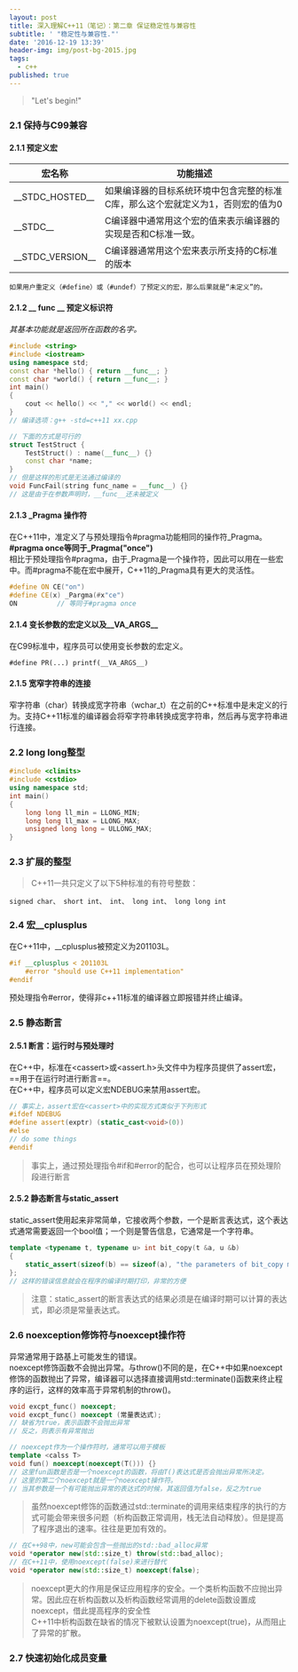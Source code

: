 ```yaml
---
layout: post
title: 深入理解C++11（笔记）：第二章 保证稳定性与兼容性
subtitle: ' "稳定性与兼容性."'
date: '2016-12-19 13:39'
header-img: img/post-bg-2015.jpg
tags:
  - c++
published: true
---
```

> "Let's begin!"  

### 2.1 保持与C99兼容  
  
#### 2.1.1 预定义宏  

宏名称 | 功能描述
---|---
\_\_STDC\_HOSTED\_\_  | 如果编译器的目标系统环境中包含完整的标准C库，那么这个宏就定义为1，否则宏的值为0
\_\_STDC\_\_  | C编译器中通常用这个宏的值来表示编译器的实现是否和C标准一致。
\_\_STDC\_VERSION\_\_  | C编译器通常用这个宏来表示所支持的C标准的版本  

    如果用户重定义（#define）或（#undef）了预定义的宏，那么后果就是“未定义”的。  

#### 2.1.2 __ func __ 预定义标识符  
*其基本功能就是返回所在函数的名字。*  

```cpp
#include <string>
#include <iostream>
using namespace std;
const char *hello() { return __func__; }
const char *world() { return __func__; }
int main()
{
	cout << hello() << "," << world() << endl;
}
// 编译选项：g++ -std=c++11 xx.cpp
```  

```cpp
// 下面的方式是可行的
struct TestStruct {
	TestStruct() : name(__func__) {}
	const char *name;
}
// 但是这样的形式是无法通过编译的
void FuncFail(string func_name = __func__) {}
// 这是由于在参数声明时，__func__还未被定义
```  

#### 2.1.3 _Pragma 操作符
在C\+\+11中，准定义了与预处理指令#pragma功能相同的操作符_Pragma。  
**\#pragma once等同于\_Pragma("once")**  
相比于预处理指令#pragma，由于\_Pragma是一个操作符，因此可以用在一些宏中。而\#pragma不能在宏中展开，C++11的\_Pragma具有更大的灵活性。  
```cpp
#define ON CE("on")
#define CE(x) _Pargma(#x"ce")
ON          // 等同于#pragma once
```  

#### 2.1.4 变长参数的宏定义以及\_\_VA\_ARGS\_\_
在C99标准中，程序员可以使用变长参数的宏定义。  

    #define PR(...) printf(__VA_ARGS__)  

#### 2.1.5 宽窄字符串的连接  
窄字符串（char）转换成宽字符串（wchar_t）在之前的C\+\+标准中是未定义的行为。支持C\+\+11标准的编译器会将窄字符串转换成宽字符串，然后再与宽字符串进行连接。  

### 2.2 long long整型
```cpp
#include <climits>
#include <cstdio>
using namespace std;
int main()
{
    long long ll_min = LLONG_MIN;
    long long ll_max = LLONG_MAX;
    unsigned long long = ULLONG_MAX;
}
```  

### 2.3 扩展的整型
> C++11一共只定义了以下5种标准的有符号整数：  

    signed char、 short int、 int、 long int、 long long int  

### 2.4 宏\_\_cplusplus  
在C\+\+11中，\_\_cplusplus被预定义为201103L。  

```cpp
#if __cplusplus < 201103L
    #error "should use C++11 implementation"
#endif
```  
预处理指令\#error，使得非c++11标准的编译器立即报错并终止编译。  

### 2.5 静态断言  

#### 2.5.1 断言：运行时与预处理时  

在C++中，标准在\<cassert\>或\<assert.h\>头文件中为程序员提供了assert宏，==用于在运行时进行断言==。  
在C++中，程序员可以定义宏NDEBUG来禁用assert宏。  

```cpp
// 事实上，assert宏在<cassert>中的实现方式类似于下列形式
#ifdef NDEBUG
#define assert(exptr) (static_cast<void>(0))
#else
// do some things
#endif
```  

> 事实上，通过预处理指令#if和#error的配合，也可以让程序员在预处理阶段进行断言  

#### 2.5.2 静态断言与static_assert  

static\_assert使用起来非常简单，它接收两个参数，一个是断言表达式，这个表达式通常需要返回一个bool值；一个则是警告信息，它通常是一个字符串。  

```cpp
template <typename t, typename u> int bit_copy(t &a, u &b)
{
    static_assert(sizeof(b) == sizeof(a), "the parameters of bit_copy must have same width.");
};
// 这样的错误信息就会在程序的编译时期打印，非常的方便
```  

> 注意：static_assert的断言表达式的结果必须是在编译时期可以计算的表达式，即必须是常量表达式。  

### 2.6 noexception修饰符与noexcept操作符  

异常通常用于路基上可能发生的错误。  
noexcept修饰函数不会抛出异常。与throw()不同的是，在C\+\+中如果noexcept修饰的函数抛出了异常，编译器可以选择直接调用std::terminate()函数来终止程序的运行，这样的效率高于异常机制的throw()。  

```cpp
void excpt_func() noexcept;
void excpt_func() noexcept (常量表达式);
// 缺省为true，表示函数不会抛出异常
// 反之，则表示有异常抛出
```  

```cpp
// noexcept作为一个操作符时，通常可以用于模板
template <calss T>
void fun() noexcept(noexcept(T())) {}
// 这里fun函数是否是一个noexcept的函数，将由T()表达式是否会抛出异常所决定。
// 这里的第二个noexcept就是一个noexcept操作符。
// 当其参数是一个有可能抛出异常的表达式的时候，其返回值为false，反之为true
```  

> 虽然noexcept修饰的函数通过std::terminate的调用来结束程序的执行的方式可能会带来很多问题（析构函数正常调用，栈无法自动释放）。但是提高了程序退出的速率。往往是更加有效的。  

```cpp
// 在C++98中，new可能会包含一些抛出的std::bad_alloc异常
void *operator new(std::size_t) throw(std::bad_alloc);
// 在C++11中，使用noexcept(false)来进行替代
void *operator new(std::size_t) noexcept(false);
```

> noexcept更大的作用是保证应用程序的安全。一个类析构函数不应抛出异常。因此应在析构函数以及析构函数经常调用的delete函数设置成noexcept，借此提高程序的安全性  
C++11中析构函数在缺省的情况下被默认设置为noexcept(true)，从而阻止了异常的扩散。  

### 2.7 快速初始化成员变量  
